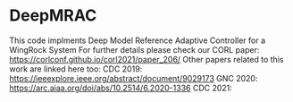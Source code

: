 # DeepMRAC
This code implments Deep Model Reference Adaptive Controller for a WingRock System
For further details please check our CORL paper: https://corlconf.github.io/corl2021/paper_206/ 
Other papers related to this work are linked here too:
CDC 2019: https://ieeexplore.ieee.org/abstract/document/9029173
GNC 2020: https://arc.aiaa.org/doi/abs/10.2514/6.2020-1336
CDC 2021: 
